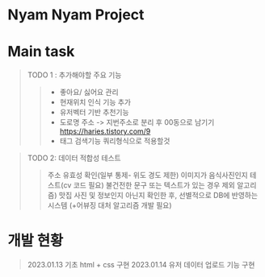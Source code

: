 # Nyam Nyam Project

# Main task
> TODO 1 : 추가해야할 주요 기능
> >  - 좋아요/ 싫어요 관리
> >  - 현재위치 인식 기능 추가
> >  - 유저벡터 기반 추천기능
> >  - 도로명 주소 -> 지번주소로 분리 후 00동으로 남기기 https://haries.tistory.com/9
> >  - 태그 검색기능 쿼리형식으로 적용할것

> TODO 2: 데이터 적합성 테스트
>>  주소 유효성 확인(일부 통제- 위도 경도 제한)
>>  이미지가 음식사진인지 테스트(cv 코드 필요)
>>  불건전한 문구 또는 텍스트가 있는 경우 제외 알고리즘)
>>  맛집 사진 및 정보인지 아닌지 확인한 후, 선별적으로 DB에 반영하는 시스템 
>> (+어뷰징 대처 알고리즘 개발 필요)


# 개발 현황
> 2023.01.13 기초 html + css 구현
> 2023.01.14 유저 데이터 업로드 기능 구현
